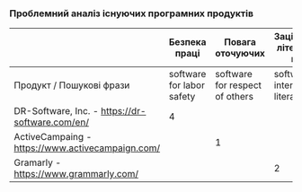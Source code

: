 ### Проблемний аналіз існуючих програмних продуктів
|                                                                | Безпека праці             | Повага оточуючих               | Зацікавленість літературною прозою      | Тип ліцензії | Примітка |
| -------------------------------------------------------------- | ------------------------- | ------------------------------ | --------------------------------------- | ------------ | -------- |
| Продукт / Пошукові фрази                                       | software for labor safety | software for respect of others | software for interest in literary prose |              |          |
| DR-Software, Inc. - https://dr-software.com/en/                | 4                         |                                |                                         | Freeware     |          |
| ActiveCampaing - https://www.activecampaign.com/               |                           | 1                              |                                         | Shareware    |          |
| Gramarly - https://www.grammarly.com/                          |                           |                                | 2                                       | Shareware    |          |
